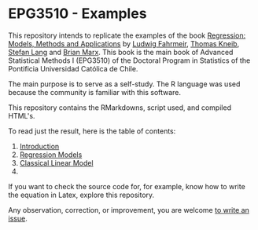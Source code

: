 # EPG3510 - Examples

This repository intends to replicate the examples of the book [Regression: Models, Methods and Applications](https://link.springer.com/book/10.1007/978-3-642-34333-9) by [Ludwig Fahrmeir](https://link.springer.com/search?dc.creator=Ludwig+Fahrmeir), [Thomas Kneib](https://link.springer.com/search?dc.creator=Thomas+Kneib), [Stefan Lang](https://link.springer.com/search?dc.creator=Stefan+Lang) and [Brian Marx](https://link.springer.com/search?dc.creator=Brian+Marx). This book is the main book of Advanced Statistical Methods I (EPG3510) of the Doctoral Program in Statistics of the Pontificia Universidad Católica de Chile.

The main purpose is to serve as a self-study. The R language was used because the community is familiar with this software.

This repository contains the RMarkdowns, script used, and compiled HTML's.

To read just the result, here is the table of contents:

1. [Introduction]()
2. [Regression Models]()
3. [Classical Linear Model]()
4.

If you want to check the source code for, for example, know how to write the equation in Latex, explore this repository.

Any observation, correction, or improvement, you are welcome [to write an issue]().
